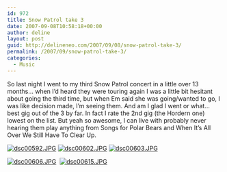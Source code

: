 ```yaml
---
id: 972
title: Snow Patrol take 3
date: 2007-09-08T10:58:18+00:00
author: deline
layout: post
guid: http://delineneo.com/2007/09/08/snow-patrol-take-3/
permalink: /2007/09/snow-patrol-take-3/
categories:
  - Music
---
```

So last night I went to my third Snow Patrol concert in a little over 13 months&#8230; when I&#8217;d heard they were touring again I was a little bit hesitant about going the third time, but when Em said she was going/wanted to go, I was like decision made, I&#8217;m seeing them. And am I glad I went or what&#8230; best gig out of the 3 by far. In fact I rate the 2nd gig (the Hordern one) lowest on the list. But yeah so awesome, I can live with probably never hearing them play anything from Songs for Polar Bears and When It&#8217;s All Over We Still Have To Clear Up.

[![dsc00592.JPG](http://delineneo.com/wp-content/uploads/2007/09/dsc00592.thumbnail.JPG)](http://delineneo.com/wp-content/uploads/2007/09/dsc00592.JPG "dsc00592.JPG") [![dsc00602.JPG](http://delineneo.com/wp-content/uploads/2007/09/dsc00602.thumbnail.JPG)](http://delineneo.com/wp-content/uploads/2007/09/dsc00602.JPG "dsc00602.JPG") [![dsc00603.JPG](http://delineneo.com/wp-content/uploads/2007/09/dsc00603.thumbnail.JPG)](http://delineneo.com/wp-content/uploads/2007/09/dsc00603.JPG "dsc00603.JPG")

[![dsc00606.JPG](http://delineneo.com/wp-content/uploads/2007/09/dsc00606.thumbnail.JPG)](http://delineneo.com/wp-content/uploads/2007/09/dsc00606.JPG "dsc00606.JPG")  [![dsc00615.JPG](http://delineneo.com/wp-content/uploads/2007/09/dsc00615.thumbnail.JPG)](http://delineneo.com/wp-content/uploads/2007/09/dsc00615.JPG "dsc00615.JPG")
